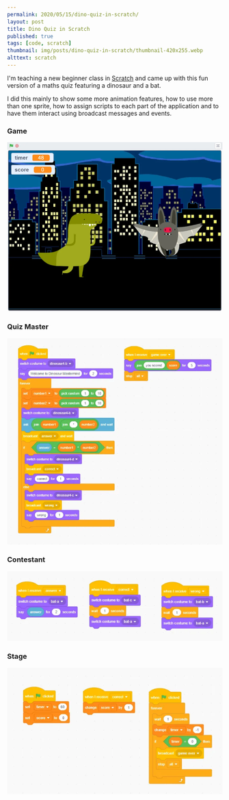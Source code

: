 ```yaml
---
permalink: 2020/05/15/dino-quiz-in-scratch/
layout: post
title: Dino Quiz in Scratch
published: true
tags: [code, scratch]
thumbnail: img/posts/dino-quiz-in-scratch/thumbnail-420x255.webp
alttext: scratch
---
```


I'm teaching a new beginner class in <a href="https://scratch.mit.edu/">Scratch</a> and came up with this fun version of a maths quiz 
featuring a dinosaur and a bat. 

I did this mainly to show some more animation features, how to use more than one sprite, how to assign scripts to each part of the application 
and to have them interact using broadcast messages and events.

### Game

![game](/img/posts/dino-quiz-in-scratch/main.webp)


### Quiz Master

![quiz](/img/posts/dino-quiz-in-scratch/quizmaster-events.webp)


### Contestant

![contestant](/img/posts/dino-quiz-in-scratch/contestant-events.webp)


### Stage

![stage](/img/posts/dino-quiz-in-scratch/stage-events.webp)

